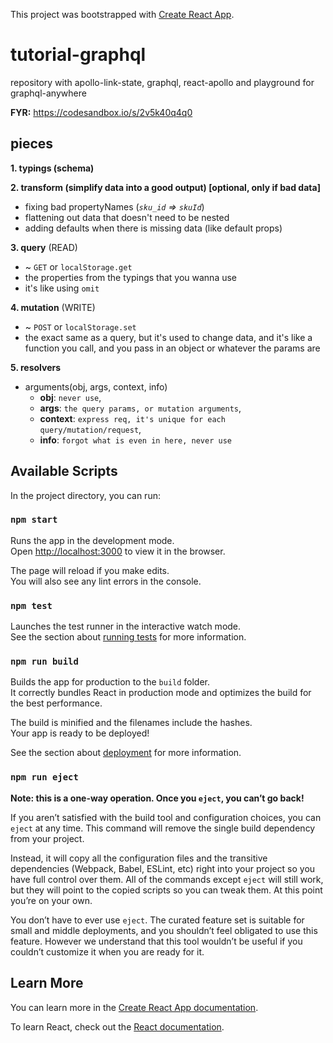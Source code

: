 This project was bootstrapped with
[Create React App](https://github.com/facebook/create-react-app).

# tutorial-graphql

repository with apollo-link-state, graphql, react-apollo and playground for
graphql-anywhere

**FYR:**
https://codesandbox.io/s/2v5k40q4q0

## pieces

**1. typings (schema)**

**2. transform (simplify data into a good output) [optional, only if bad data]**

-   fixing bad propertyNames (_`sku_id` => `skuId`_)
-   flattening out data that doesn't need to be nested
-   adding defaults when there is missing data (like default props)

**3. query** (READ)

-   ~ `GET` or `localStorage.get`
-   the properties from the typings that you wanna use
-   it's like using `omit`

**4. mutation** (WRITE)

-   ~ `POST` or `localStorage.set`
-   the exact same as a query, but it's used to change data, and it's like a
    function you call, and you pass in an object or whatever the params are

**5. resolvers**

-   arguments(obj, args, context, info)
    -   **obj**: `never use`,
    -   **args**: `the query params, or mutation arguments`,
    -   **context**: `express req, it's unique for each query/mutation/request`,
    -   **info**: `forgot what is even in here, never use`

##

## Available Scripts

In the project directory, you can run:

### `npm start`

Runs the app in the development mode.<br> Open
[http://localhost:3000](http://localhost:3000) to view it in the browser.

The page will reload if you make edits.<br> You will also see any lint errors in
the console.

### `npm test`

Launches the test runner in the interactive watch mode.<br> See the section
about
[running tests](https://facebook.github.io/create-react-app/docs/running-tests)
for more information.

### `npm run build`

Builds the app for production to the `build` folder.<br> It correctly bundles
React in production mode and optimizes the build for the best performance.

The build is minified and the filenames include the hashes.<br> Your app is
ready to be deployed!

See the section about
[deployment](https://facebook.github.io/create-react-app/docs/deployment) for
more information.

### `npm run eject`

**Note: this is a one-way operation. Once you `eject`, you can’t go back!**

If you aren’t satisfied with the build tool and configuration choices, you can
`eject` at any time. This command will remove the single build dependency from
your project.

Instead, it will copy all the configuration files and the transitive
dependencies (Webpack, Babel, ESLint, etc) right into your project so you have
full control over them. All of the commands except `eject` will still work, but
they will point to the copied scripts so you can tweak them. At this point
you’re on your own.

You don’t have to ever use `eject`. The curated feature set is suitable for
small and middle deployments, and you shouldn’t feel obligated to use this
feature. However we understand that this tool wouldn’t be useful if you couldn’t
customize it when you are ready for it.

## Learn More

You can learn more in the
[Create React App documentation](https://facebook.github.io/create-react-app/docs/getting-started).

To learn React, check out the [React documentation](https://reactjs.org/).
